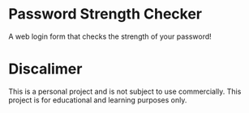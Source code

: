 # Password Strength Checker
A web login form that checks the strength of your password!
# Discalimer
This is a personal project and is not subject to use commercially. This project is for educational and learning purposes only.

